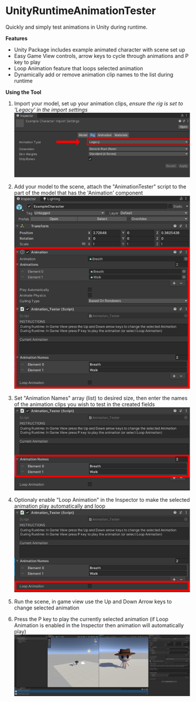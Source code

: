 # UnityRuntimeAnimationTester
Quickly and simply test animations in Unity during runtime.

**Features**
- Unity Package includes example animated character with scene set up
- Easy Game View controls, arrow keys to cycle through animations and P key to play
- Loop Animation feature that loops selected animation
- Dynamically add or remove animation clip names to the list during runtime

**Using the Tool**
1. Import your model, set up your animation clips, *ensure the rig is set to 'Legacy' in the import settings*
![Alt text](/Images/LaneGingras_UnityTool_1.png?raw=true "Cover")

2. Add your model to the scene, attach the "AnimationTester" script to the part of the model that has the 'Animation' component
![Alt text](/Images/LaneGingras_UnityTool_2.png?raw=true "Cover")

3. Set "Animation Names" array (list) to desired size, then enter the names of the animation clips you wish to test in the created fields
![Alt text](/Images/LaneGingras_UnityTool_3.png?raw=true "Cover")

4. Optionaly enable "Loop Animation" in the Inspector to make the selected animation play automatically and loop
![Alt text](/Images/LaneGingras_UnityTool_4.png?raw=true "Cover")

5. Run the scene, in game view use the Up and Down Arrow keys to change selected animation
6. Press the P key to play the currently selected animation (if Loop Animation is enabled in the Inspector then animation will automatically play)
![Alt text](/Images/LaneGingras_UnityTool_5.png?raw=true "Cover")
